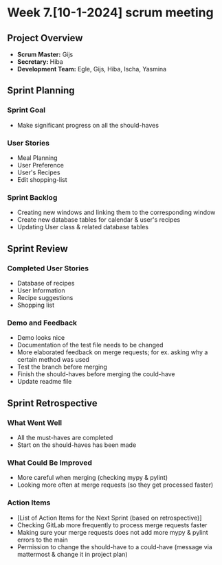 # Week 7.[10-1-2024] scrum meeting

## Project Overview

- **Scrum Master:** Gijs
- **Secretary:** Hiba
- **Development Team:** Egle, Gijs, Hiba, Ischa, Yasmina

## Sprint Planning

### Sprint Goal

- Make significant progress on all the should-haves

### User Stories

- Meal Planning
- User Preference
- User's Recipes
- Edit shopping-list

### Sprint Backlog

- Creating new windows and linking them to the corresponding window
- Create new database tables for calendar & user's recipes
- Updating User class & related database tables


## Sprint Review

### Completed User Stories

- Database of recipes
- User Information
- Recipe suggestions
- Shopping list

### Demo and Feedback

- Demo looks nice
- Documentation of the test file needs to be changed 
- More elaborated feedback on merge requests; for ex. asking why a certain method was used
- Test the branch before merging
- Finish the should-haves before merging the could-have
- Update readme file

## Sprint Retrospective

### What Went Well

- All the must-haves are completed
- Start on the should-haves has been made

### What Could Be Improved

- More careful when merging (checking mypy & pylint)
- Looking more often at merge requests (so they get processed faster)

### Action Items

- [List of Action Items for the Next Sprint (based on retrospective)]
- Checking GitLab more frequently to process merge requests faster
- Making sure your merge requests does not add more mypy & pylint errors to the main
- Permission to change the should-have to a could-have (message via mattermost & change it in project plan)
